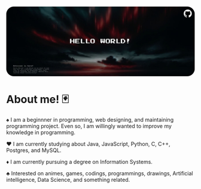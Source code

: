 ![image alt](https://github.com/Arkiiieee/Arkiiieee/blob/main/Image/Hello%20World.png?raw=true)

# **About me! 🃏**

♠️ I am a beginnner in programming, web designing, and maintaining programming project. Even so, I am willingly wanted to improve my knowledge in programming.

♥️ I am currently studying about Java, JavaScript, Python, C, C++, Postgres, and MySQL.

♦️ I am currently pursuing a degree on Information Systems.

♣️ Interested on animes, games, codings, programmings, drawings, Artificial intelligence, Data Science, and something related.
